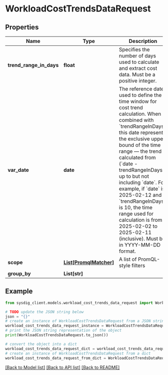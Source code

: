 # WorkloadCostTrendsDataRequest


## Properties

Name | Type | Description | Notes
------------ | ------------- | ------------- | -------------
**trend_range_in_days** | **float** | Specifies the number of days used to calculate and extract cost data. Must be a positive integer.  | 
**var_date** | **date** | The reference date used to define the time window for cost trend calculation. When combined with &#x60;trendRangeInDays&#x60;, this date represents the exclusive upper bound of the time range — the trend is calculated from (&#x60;date - trendRangeInDays&#x60;) up to but not including &#x60;date&#x60;. For example, if &#x60;date&#x60; is 2025-02-12 and &#x60;trendRangeInDays&#x60; is 10, the time range used for calculation is from 2025-02-02 to 2025-02-11 (inclusive).  Must be in YYYY-MM-DD format.  | 
**scope** | [**List[PromqlMatcher]**](PromqlMatcher.md) | A list of PromQL-style filters | [optional] 
**group_by** | **List[str]** |  | [optional] 

## Example

```python
from sysdig_client.models.workload_cost_trends_data_request import WorkloadCostTrendsDataRequest

# TODO update the JSON string below
json = "{}"
# create an instance of WorkloadCostTrendsDataRequest from a JSON string
workload_cost_trends_data_request_instance = WorkloadCostTrendsDataRequest.from_json(json)
# print the JSON string representation of the object
print(WorkloadCostTrendsDataRequest.to_json())

# convert the object into a dict
workload_cost_trends_data_request_dict = workload_cost_trends_data_request_instance.to_dict()
# create an instance of WorkloadCostTrendsDataRequest from a dict
workload_cost_trends_data_request_from_dict = WorkloadCostTrendsDataRequest.from_dict(workload_cost_trends_data_request_dict)
```
[[Back to Model list]](../README.md#documentation-for-models) [[Back to API list]](../README.md#documentation-for-api-endpoints) [[Back to README]](../README.md)


